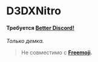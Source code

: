# D3DXNitro

#### Требуется [Better Discord!](https://betterdiscord.app/)

*Только демка.* 

> Не совместимо с **[Freemoji](https://github.com/QbDesu/BetterDiscordAddons/tree/potato/Plugins/Freemoji).**
